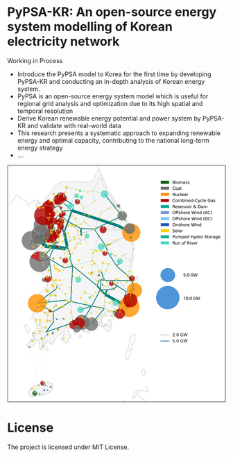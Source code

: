 # PyPSA-KR: An open-source energy system modelling of Korean electricity network

Working in Process

- Introduce the PyPSA model to Korea for the first time by developing PyPSA-KR and conducting an in-depth analysis of Korean energy system.
- PyPSA is an open-source energy system model which is useful for regional grid analysis and optimization due to its high spatial and temporal resolution
- Derive Korean renewable energy potential and power system by PyPSA-KR and validate with real-world data
- This research presents a systematic approach to expanding renewable energy and optimal capacity, contributing to the national long-term energy strategy
- ....


![PyPSA-KR Base Network](https://github.com/RogerKwak/PyPSA-KR/blob/main/Image/PyPSA-KR.jpg)



# License

The project is licensed under MIT License.
